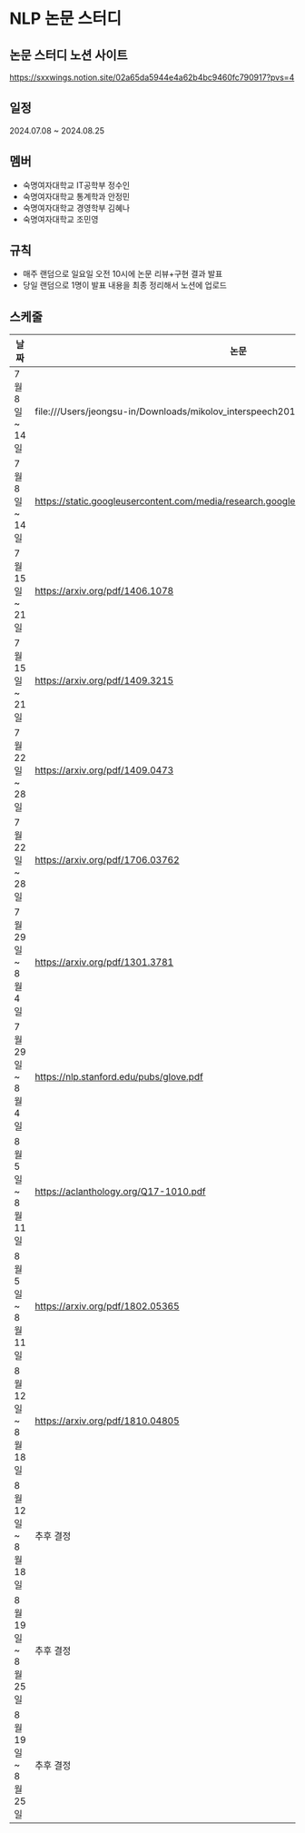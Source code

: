 # NLP 논문 스터디

## 논문 스터디 노션 사이트
https://sxxwings.notion.site/02a65da5944e4a62b4bc9460fc790917?pvs=4

## 일정
2024.07.08 ~ 2024.08.25

## 멤버
- 숙명여자대학교 IT공학부 정수인
- 숙명여자대학교 통계학과 안정민
- 숙명여자대학교 경영학부 김혜나
- 숙명여자대학교 조민영

## 규칙
- 매주 랜덤으로 일요일 오전 10시에 논문 리뷰+구현 결과 발표
- 당일 랜덤으로 1명이 발표 내용을 최종 정리해서 노션에 업로드

## 스케줄
| 날짜 | 논문 |
| --- | --- |
| 7월 8일~ 14일 | file:///Users/jeongsu-in/Downloads/mikolov_interspeech2010_IS100722.pdf  |
| 7월 8일~ 14일 | https://static.googleusercontent.com/media/research.google.com/ko//pubs/archive/43905.pdf |
| 7월 15일 ~ 21일 | https://arxiv.org/pdf/1406.1078 |
| 7월 15일 ~ 21일 | https://arxiv.org/pdf/1409.3215 |
| 7월 22일 ~ 28일 | https://arxiv.org/pdf/1409.0473 |
| 7월 22일 ~ 28일 | https://arxiv.org/pdf/1706.03762 |
| 7월 29일 ~ 8월 4일 | https://arxiv.org/pdf/1301.3781 |
| 7월 29일 ~ 8월 4일 | https://nlp.stanford.edu/pubs/glove.pdf |
| 8월 5일 ~ 8월 11일 | https://aclanthology.org/Q17-1010.pdf |
| 8월 5일 ~ 8월 11일 | https://arxiv.org/pdf/1802.05365 |
| 8월 12일 ~ 8월 18일 | https://arxiv.org/pdf/1810.04805 |
| 8월 12일 ~ 8월 18일 | 추후 결정 |
| 8월 19일 ~ 8월 25일 | 추후 결정 |
| 8월 19일 ~ 8월 25일 | 추후 결정 |
